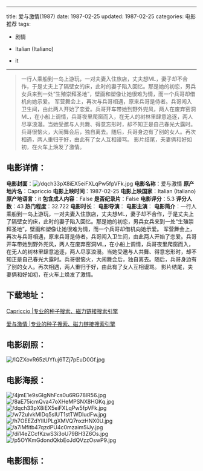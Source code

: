 
---
title: 爱与激情(1987)
date: 1987-02-25
updated: 1987-02-25
categories: 电影推荐
tags:
- 剧情

- Italian (Italiano)
- it
---


> 一行人乘船到一岛上游玩，一对夫妻入住旅店，丈夫想ML，妻子却不合作，于是丈夫上了隔壁女的床，此时的妻子陷入回忆。那是她的初恋，男兵女兵来到一处“生殖崇拜圣地”，壁画和塑像让她很难为情，而一个兵哥却借机向她示爱。  军营舞会上，再次与兵哥相遇，原来兵哥是侍者。兵哥闯入卫生间，由此两人开始了恋爱。兵哥开车带她到野外兜风，两人在废弃窑洞ML，在小船上调情，兵哥夜里爬窗而入，在无人的树林里肆意追逐，两人尽享浪漫。当她受邀与人共舞、得意忘形时，却不知正是自己春光大露时。兵哥很恼火，大闹舞会后，独自离去。随后，兵哥身边有了别的女人。再次相遇，两人重归于好，由此有了女人互相谩骂。  影片结尾，夫妻俩和好如初，在火车上焕发了激情。

## **电影详情**：

**电影封面**：<img src="https://image.tmdb.org/t/p/w200/dqch33pX8iEX5eiFXLqPw5fpVFk.jpg" alt="/dqch33pX8iEX5eiFXLqPw5fpVFk.jpg" title="/dqch33pX8iEX5eiFXLqPw5fpVFk.jpg">
**电影名称**：爱与激情
**原产地片名**：Capriccio
**电影上映时间**：1987-02-25
**电影上映国家**：Italian (Italiano)
**原产地语言**：it
**包含成人内容**：False
**是否纪录片**：False
**电影评分**：5.3
**评分人数**：43
**热门程度**：32.722
**电影时长**：
**电影导演**：
**电影主演**：
**电影简介**：一行人乘船到一岛上游玩，一对夫妻入住旅店，丈夫想ML，妻子却不合作，于是丈夫上了隔壁女的床，此时的妻子陷入回忆。那是她的初恋，男兵女兵来到一处“生殖崇拜圣地”，壁画和塑像让她很难为情，而一个兵哥却借机向她示爱。  军营舞会上，再次与兵哥相遇，原来兵哥是侍者。兵哥闯入卫生间，由此两人开始了恋爱。兵哥开车带她到野外兜风，两人在废弃窑洞ML，在小船上调情，兵哥夜里爬窗而入，在无人的树林里肆意追逐，两人尽享浪漫。当她受邀与人共舞、得意忘形时，却不知正是自己春光大露时。兵哥很恼火，大闹舞会后，独自离去。随后，兵哥身边有了别的女人。再次相遇，两人重归于好，由此有了女人互相谩骂。  影片结尾，夫妻俩和好如初，在火车上焕发了激情。

## **下载地址**：
[Capriccio |专业的种子搜索、磁力链接搜索引擎](https://movie.amd794.com:2083/?search=Capriccio&ordering=&mode=match_phrase&page_size=10&page=1)

[爱与激情 |专业的种子搜索、磁力链接搜索引擎](https://movie.amd794.com:2083/?search=%E7%88%B1%E4%B8%8E%E6%BF%80%E6%83%85&ordering=&mode=match_phrase&page_size=10&page=1)
 

## **电影剧照**：
<img src="https://image.tmdb.org/t/p/original/lQZXovR65zUYfuj6TZj7pEuD0Gf.jpg" alt="/lQZXovR65zUYfuj6TZj7pEuD0Gf.jpg" title="/lQZXovR65zUYfuj6TZj7pEuD0Gf.jpg">

## **电影海报**：
<img src="https://image.tmdb.org/t/p/original/4jmE1e9sGIgNhFcs0u6RG78lR56.jpg" alt="/4jmE1e9sGIgNhFcs0u6RG78lR56.jpg" title="/4jmE1e9sGIgNhFcs0u6RG78lR56.jpg"><img src="https://image.tmdb.org/t/p/original/8aE75icmQva47oXHeMPSNX8HGKq.jpg" alt="/8aE75icmQva47oXHeMPSNX8HGKq.jpg" title="/8aE75icmQva47oXHeMPSNX8HGKq.jpg"><img src="https://image.tmdb.org/t/p/original/dqch33pX8iEX5eiFXLqPw5fpVFk.jpg" alt="/dqch33pX8iEX5eiFXLqPw5fpVFk.jpg" title="/dqch33pX8iEX5eiFXLqPw5fpVFk.jpg"><img src="https://image.tmdb.org/t/p/original/w72uIvkMIDq5sIUT1stTWDIudFw.jpg" alt="/w72uIvkMIDq5sIUT1stTWDIudFw.jpg" title="/w72uIvkMIDq5sIUT1stTWDIudFw.jpg"><img src="https://image.tmdb.org/t/p/original/h7OEEZdYIlUPLgXMVQ7nxzHNX0U.jpg" alt="/h7OEEZdYIlUPLgXMVQ7nxzHNX0U.jpg" title="/h7OEEZdYIlUPLgXMVQ7nxzHNX0U.jpg"><img src="https://image.tmdb.org/t/p/original/a7iMfitb47qzdPU4c0mzaim5iJy.jpg" alt="/a7iMfitb47qzdPU4c0mzaim5iJy.jpg" title="/a7iMfitb47qzdPU4c0mzaim5iJy.jpg"><img src="https://image.tmdb.org/t/p/original/di14eZCcfKzwS3i3oU79BH3Z6Os.jpg" alt="/di14eZCcfKzwS3i3oU79BH3Z6Os.jpg" title="/di14eZCcfKzwS3i3oU79BH3Z6Os.jpg"><img src="https://image.tmdb.org/t/p/original/p5OYKmGdondQkbEoJdQVzzOswP9.jpg" alt="/p5OYKmGdondQkbEoJdQVzzOswP9.jpg" title="/p5OYKmGdondQkbEoJdQVzzOswP9.jpg">

## **电影图标**：


